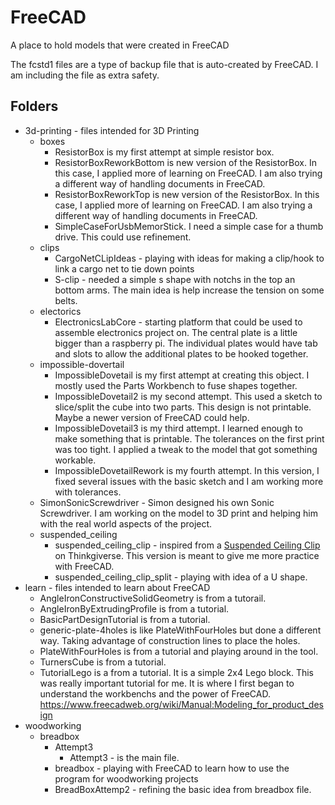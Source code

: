 # FreeCAD

A place to hold models that were created in FreeCAD

The fcstd1 files are a type of backup file that is auto-created by FreeCAD. I am including the file as extra safety.

## Folders

- 3d-printing - files intended for 3D Printing
  - boxes
    - ResistorBox is my first attempt at simple resistor box.
    - ResistorBoxReworkBottom is new version of the ResistorBox. In this case, I applied more of learning on FreeCAD. I am also trying a different way of handling documents in FreeCAD.
    - ResistorBoxReworkTop is new version of the ResistorBox. In this case, I applied more of learning on FreeCAD. I am also trying a different way of handling documents in FreeCAD.
    - SimpleCaseForUsbMemorStick. I need a simple case for a thumb drive. This could use refinement.
  - clips
    - CargoNetCLipIdeas - playing with ideas for making a clip/hook to link a cargo net to tie down points
    - S-clip - needed a simple s shape with notchs in the top an bottom arms. The main idea is help increase the tension on some belts.
  - electorics
    - ElectronicsLabCore - starting platform that could be used to assemble electronics project on. The central plate is a little bigger than a raspberry pi. The individual plates would have tab and slots to allow the additional plates to be hooked together.
  - impossible-dovertail
    - ImpossibleDovetail is my first attempt at creating this object. I mostly used the Parts Workbench to fuse shapes together.
    - ImpossibleDovetail2 is my second attempt. This used a sketch to slice/split the cube into two parts. This design is not printable. Maybe a newer version of FreeCAD could help.
    - ImpossibleDovetail3 is my third attempt. I learned enough to make something that is printable. The tolerances on the first print was too tight. I applied a tweak to the model that got something workable.
    - ImpossibleDovetailRework is my fourth attempt. In this version, I fixed several issues with the basic sketch and I am working more with tolerances.
  - SimonSonicScrewdriver - Simon designed his own Sonic Screwdriver. I am working on the model to 3D print and helping him with the real world aspects of the project.
  - suspended_ceiling
    - suspended_ceiling_clip - inspired from a [Suspended Ceiling Clip](https://www.thingiverse.com/thing:84947) on Thinkgiverse. This version is meant to give me more practice with FreeCAD.
    - suspended_ceiling_clip_split - playing with idea of a U shape.
- learn - files intended to learn about FreeCAD
  - AngleIronConstructiveSolidGeometry is from a tutorail.
  - AngleIronByExtrudingProfile is from a tutorial.
  - BasicPartDesignTutorial is from a tutorial.
  - generic-plate-4holes is like PlateWithFourHoles but done a different way. Taking advantage of construction lines to place the holes.
  - PlateWithFourHoles is from a tutorial and playing around in the tool.
  - TurnersCube is from a tutorial.
  - TutorialLego is a from a tutorial. It is a simple 2x4 Lego block. This was really important tutorial for me. It is where I first began to understand the workbenchs and the power of FreeCAD. https://www.freecadweb.org/wiki/Manual:Modeling_for_product_design
- woodworking
  - breadbox
    - Attempt3
      - Attempt3 - is the main file.
    - breadbox - playing with FreeCAD to learn how to use the program for woodworking projects
    - BreadBoxAttemp2 - refining the basic idea from breadbox file.
